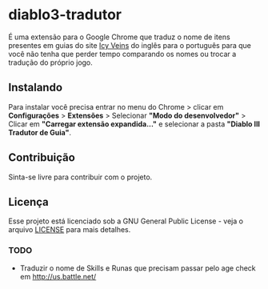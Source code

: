 # diablo3-tradutor

É uma extensão para o Google Chrome que traduz o nome de itens presentes em guias do site [Icy Veins](www.icy-veins.com/) do inglês para o português para que você não tenha que perder tempo comparando os nomes ou trocar a tradução do próprio jogo. 

## Instalando

Para instalar você precisa entrar no menu do Chrome > clicar em **Configurações** > **Extensões** > Selecionar **"Modo do desenvolvedor"** > Clicar em **"Carregar extensão expandida..."** e selecionar a pasta **"Diablo III Tradutor de Guia"**.

## Contribuição

Sinta-se livre para contribuir com o projeto.

## Licença

Esse projeto está licenciado sob a GNU General Public License - veja o arquivo [LICENSE](LICENSE) para mais detalhes.

### TODO

* Traduzir o nome de Skills e Runas que precisam passar pelo age check em http://us.battle.net/

